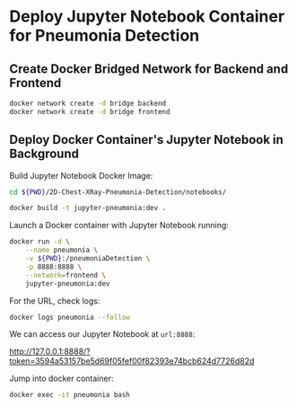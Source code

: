 # Deploy Jupyter Notebook Container for Pneumonia Detection

## Create Docker Bridged Network for Backend and Frontend

~~~bash
docker network create -d bridge backend
docker network create -d bridge frontend
~~~

## Deploy Docker Container's Jupyter Notebook in Background

Build Jupyter Notebook Docker Image:

~~~bash
cd ${PWD}/2D-Chest-XRay-Pneumonia-Detection/notebooks/

docker build -t jupyter-pneumonia:dev .
~~~

Launch a Docker container with Jupyter Notebook running:

~~~bash
docker run -d \
    --name pneumonia \
    -v ${PWD}:/pneumoniaDetection \
    -p 8888:8888 \
    --network=frontend \
    jupyter-pneumonia:dev
~~~

For the URL, check logs:

~~~bash
docker logs pneumonia --follow
~~~

We can access our Jupyter Notebook at `url:8888`:

http://127.0.0.1:8888/?token=3594a53157be5d69f05fef00f82393e74bcb624d7726d82d

Jump into docker container:

~~~bash
docker exec -it pneumonia bash
~~~


